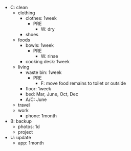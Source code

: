 - C: clean
    - clothing
        - clothes: 1week
            - PRE
                - W: dry
        - shoes
    - foods
        - bowls: 1week
            - PRE
                - W: rinse
        - cooking desk: 1week
    - living
        - waste bin: 1week
            - PRE
                - F: move food remains to toilet or outside
        - floor: 1week
        - bed: Mar, June, Oct, Dec
        - A/C: June
    - travel
    - work
        - phone: 1month
- B: backup
    - photos: 1d
    - project
- U: update
    - app: 1month